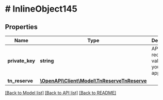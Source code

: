 # # InlineObject145

## Properties

Name | Type | Description | Notes
------------ | ------------- | ------------- | -------------
**private_key** | **string** | API key required to validate your application |
**tn_reserve** | [**\OpenAPI\Client\Model\TnReserveTnReserve**](TnReserveTnReserve.md) |  |

[[Back to Model list]](../../README.md#models) [[Back to API list]](../../README.md#endpoints) [[Back to README]](../../README.md)
